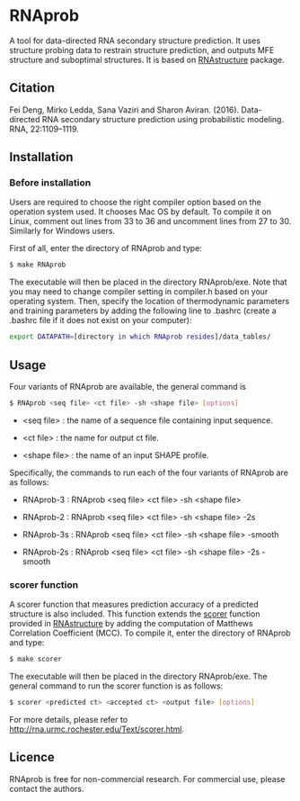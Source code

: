 # RNAprob

A tool for data-directed RNA secondary structure prediction. It uses structure probing data to restrain structure prediction, and outputs MFE structure and suboptimal structures. It is based on [RNAstructure] package.

## Citation

Fei Deng, Mirko Ledda, Sana Vaziri and Sharon Aviran. (2016). Data-directed RNA secondary structure prediction using probabilistic modeling. RNA, 22:1109–1119.



## Installation
###  Before installation
Users are required to  choose the right  compiler option based on the operation system used.  It chooses Mac OS  by default. To  compile  it on  Linux,  comment out  lines from 33 to 36 and uncomment  lines from  27 to 30. Similarly  for  Windows users.


First of all, enter the directory of RNAprob and type:
```sh
$ make RNAprob
```
The executable will then be placed in the directory RNAprob/exe. Note that you may need to change compiler setting in compiler.h based on your operating system.
Then, specify the location of thermodynamic parameters and training parameters by adding the following line to .bashrc (create a .bashrc file if it does not exist on your computer):
```sh
export DATAPATH=[directory in which RNAprob resides]/data_tables/
```

## Usage

Four variants of RNAprob are available, the general command is 
```sh
$ RNAprob <seq file> <ct file> -sh <shape file> [options]
```
* \<seq file\> : the name of a sequence file containing input sequence.

* \<ct file\> : the name for output ct file.

* \<shape file\> : the name of an input SHAPE profile.

 Specifically, the commands to run each of the four variants of RNAprob are as follows:
 
* RNAprob-3 : RNAprob  \<seq file\>  \<ct file\>  \-sh  \<shape file\>

* RNAprob-2 : RNAprob  \<seq file\>  \<ct file\>  \-sh  \<shape file\>  \-2s

* RNAprob-3s : RNAprob  \<seq file\>  \<ct file\>  \-sh  \<shape file\>  \-smooth

* RNAprob-2s : RNAprob  \<seq file\>  \<ct file\>  \-sh  \<shape file\>  \-2s  \-smooth

### scorer function
A scorer function that measures prediction accuracy of a predicted structure is also included. This function extends the [scorer] function provided in [RNAstructure] by adding the computation of Matthews Correlation Coefficient (MCC). To compile it, enter the directory of RNAprob and type:
```sh
$ make scorer
```
The executable will then be placed in the directory RNAprob/exe. The general command to run the scorer function is as follows:
```sh
$ scorer <predicted ct> <accepted ct> <output file> [options]
```
For more details, please refer to http://rna.urmc.rochester.edu/Text/scorer.html.


## Licence
RNAprob is free for non-commercial research. For commercial use, please contact the authors.


[//]: # (These are reference links used in the body of this note and get stripped out when the markdown processor does its job. There is no need to format nicely because it shouldn't be seen. Thanks SO - http://stackoverflow.com/questions/4823468/store-comments-in-markdown-syntax)

   [scorer]: http://rna.urmc.rochester.edu/Text/scorer.html
   [RNAstructure]: http://rna.urmc.rochester.edu/RNAstructure.html
